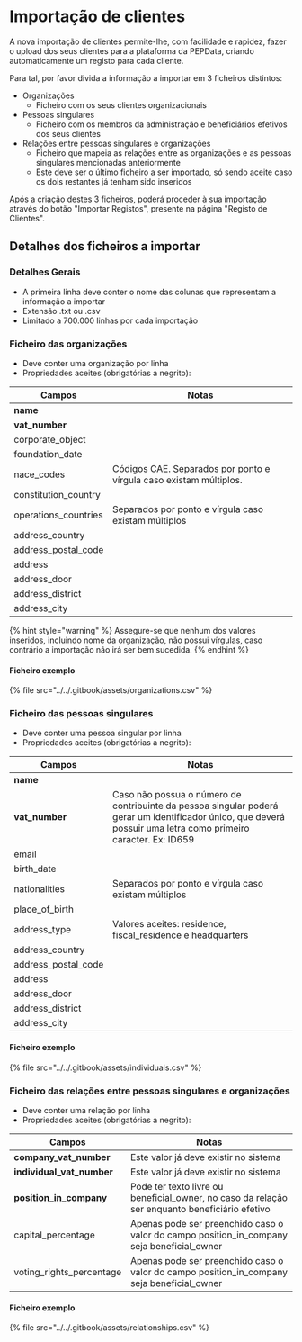 # Importação de clientes

A nova importação de clientes permite-lhe, com facilidade e rapidez, fazer o upload dos seus clientes para a plataforma da PEPData, criando automaticamente um registo para cada cliente.

Para tal, por favor divida a informação a importar em 3 ficheiros distintos:

* Organizações
  * Ficheiro com os seus clientes organizacionais
* Pessoas singulares
  * Ficheiro com os membros da administração e beneficiários efetivos dos seus clientes
* Relações entre pessoas singulares e organizações
  * Ficheiro que mapeia as relações entre as organizações e as pessoas singulares mencionadas anteriormente
  * Este deve ser o último ficheiro a ser importado, só sendo aceite caso os dois restantes já tenham sido inseridos

Após a criação destes 3 ficheiros, poderá proceder à sua importação através do botão "Importar Registos", presente na página "Registo de Clientes".

## Detalhes dos ficheiros a importar

### Detalhes Gerais

* A primeira linha deve conter o nome das colunas que representam a informação a importar
* Extensão .txt ou .csv
* Limitado a 700.000 linhas por cada importação

### Ficheiro das organizações

* Deve conter uma organização por linha
* Propriedades aceites (obrigatórias a negrito):

| Campos                | Notas                                                              |
| --------------------- | ------------------------------------------------------------------ |
| **name**              |                                                                    |
| **vat\_number**       |                                                                    |
| corporate\_object     |                                                                    |
| foundation\_date      |                                                                    |
| nace\_codes           | Códigos CAE. Separados por ponto e vírgula caso existam múltiplos. |
| constitution\_country |                                                                    |
| operations\_countries | Separados por ponto e vírgula caso existam múltiplos               |
| address\_country      |                                                                    |
| address\_postal\_code |                                                                    |
| address               |                                                                    |
| address\_door         |                                                                    |
| address\_district     |                                                                    |
| address\_city         |                                                                    |

{% hint style="warning" %}
Assegure-se que nenhum dos valores inseridos, incluindo nome da organização, não possui vírgulas, caso contrário a importação não irá ser bem sucedida.
{% endhint %}

#### Ficheiro exemplo

{% file src="../../.gitbook/assets/organizations.csv" %}

### Ficheiro das pessoas singulares

* Deve conter uma pessoa singular por linha
* Propriedades aceites (obrigatórias a negrito):

| Campos                | Notas                                                                                                                                                           |
| --------------------- | --------------------------------------------------------------------------------------------------------------------------------------------------------------- |
| **name**              |                                                                                                                                                                 |
| **vat\_number**       | Caso não possua o número de contribuinte da pessoa singular poderá gerar um identificador único, que deverá possuir uma letra como primeiro caracter. Ex: ID659 |
| email                 |                                                                                                                                                                 |
| birth\_date           |                                                                                                                                                                 |
| nationalities         | Separados por ponto e vírgula caso existam múltiplos                                                                                                            |
| place\_of\_birth      |                                                                                                                                                                 |
| address\_type         | Valores aceites: residence, fiscal\_residence e headquarters                                                                                                    |
| address\_country      |                                                                                                                                                                 |
| address\_postal\_code |                                                                                                                                                                 |
| address               |                                                                                                                                                                 |
| address\_door         |                                                                                                                                                                 |
| address\_district     |                                                                                                                                                                 |
| address\_city         |                                                                                                                                                                 |

#### Ficheiro exemplo

{% file src="../../.gitbook/assets/individuals.csv" %}

### Ficheiro das relações entre pessoas singulares e organizações

* Deve conter uma relação por linha
* Propriedades aceites (obrigatórias a negrito):

| Campos                      | Notas                                                                                           |
| --------------------------- | ----------------------------------------------------------------------------------------------- |
| **company\_vat\_number**    | Este valor já deve existir no sistema                                                           |
| **individual\_vat\_number** | Este valor já deve existir no sistema                                                           |
| **position\_in\_company**   | Pode ter texto livre ou beneficial\_owner, no caso da relação ser enquanto beneficiário efetivo |
| capital\_percentage         | Apenas pode ser preenchido caso o valor do campo position\_in\_company seja beneficial\_owner   |
| voting\_rights\_percentage  | Apenas pode ser preenchido caso o valor do campo position\_in\_company seja beneficial\_owner   |

#### Ficheiro exemplo

{% file src="../../.gitbook/assets/relationships.csv" %}
